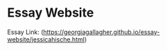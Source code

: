 <h1> Essay Website </h1>

Essay Link: (https://georgiagallagher.github.io/essay-website/jessicahische.html)
